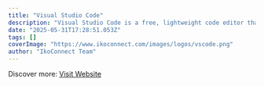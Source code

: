 ```yaml
---
title: "Visual Studio Code"
description: "Visual Studio Code is a free, lightweight code editor that runs on your desktop and is available for Windows, macOS, and Linux."
date: "2025-05-31T17:28:51.053Z"
tags: []
coverImage: "https://www.ikoconnect.com/images/logos/vscode.png"
author: "IkoConnect Team"
---
```


Discover more: [Visit Website](https://code.visualstudio.com/)

